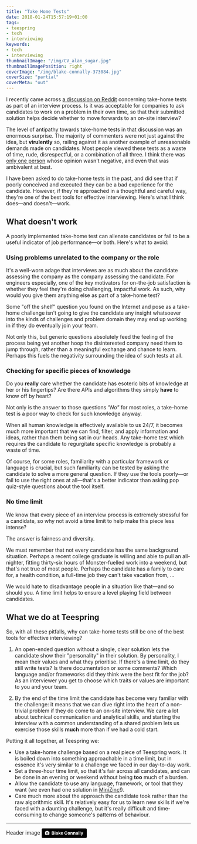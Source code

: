 ```yaml
---
title: "Take Home Tests"
date: 2018-01-24T15:57:19+01:00
tags:
- teespring
- tech
- interviewing
keywords:
- tech
- interviewing
thumbnailImage: "/img/CV_alan_sugar.jpg"
thumbnailImagePosition: right
coverImage: "/img/blake-connally-373084.jpg"
coverSize: "partial"
coverMeta: "out"
---
```


I recently came across [a discussion on Reddit](https://www.reddit.com/r/cscareerquestions/comments/7rdogv/dont_do_the_long_take_home_assignments_like/) concerning take-home tests as part of an interview process. Is it was acceptable for companies to ask candidates to work on a problem in their own time, so that their submitted solution helps decide whether to move forwards to an on-site interview?

The level of antipathy towards take-home tests in that discussion was an enormous surprise. The majority of commenters were not just against the idea, but **virulently** so, railing against it as another example of unreasonable demands made on candidates. Most people viewed these tests as a waste of time, rude, disrespectful, or a combination of all three. I think there was [only one person](https://www.reddit.com/r/cscareerquestions/comments/7rdogv/dont_do_the_long_take_home_assignments_like/dsw9cmk/) whose opinion wasn't negative, and even that was ambivalent at best.

I have been asked to do take-home tests in the past, and did see that if poorly conceived and executed they can be a bad experience for the candidate. However, if they're approached in a thoughtful and careful way, they're one of the best tools for effective interviewing. Here's what I think does—and doesn't—work.

<!--more-->

## What doesn't work
A poorly implemented take-home test can alienate candidates or fail to be a useful indicator of job performance—or both. Here's what to avoid:

### Using problems unrelated to the company or the role
It's a well-worn adage that interviews are as much about the candidate assessing the company as the company assessing the candidate. For engineers especially, one of the key motivators for on-the-job satisfaction is whether they feel they're doing challenging, impactful work. As such, why would you give them anything else as part of a take-home test?

Some "off the shelf" question you found on the Internet and pose as a take-home challenge isn't going to give the candidate any insight whatsoever into the kinds of challenges and problem domain they may end up working in if they do eventually join your team.

Not only this, but generic questions absolutely feed the feeling of the process being yet another hoop the disinterested company need them to jump through, rather than a meaningful exchange and chance to learn. Perhaps this fuels the negativity surrounding the idea of such tests at all.

### Checking for specific pieces of knowledge
Do you **really** care whether the candidate has esoteric bits of knowledge at her or his fingertips? Are there APIs and algorithms they simply **have** to know off by heart?

Not only is the answer to those questions _"No"_ for most roles, a take-home test is a poor way to check for such knowledge anyway.

When all human knowledge is effectively available to us 24/7, it becomes much more important that we can find, filter, and apply information and ideas, rather than them being sat in our heads. Any take-home test which requires the candidate to regurgitate specific knowledge is probably a waste of time.

Of course, for some roles, familiarity with a particular framework or language is crucial, but such familiarity can be tested by asking the candidate to solve a more general question. If they use the tools poorly—or fail to use the right ones at all—that's a better indicator than asking pop quiz-style questions about the tool itself.

### No time limit
We know that every piece of an interview process is extremely stressful for a candidate, so why not avoid a time limit to help make this piece less intense?

The answer is fairness and diversity.

We must remember that not every candidate has the same background situation. Perhaps a recent college graduate is willing and able to pull an all-nighter, fitting thirty-six hours of Monster-fuelled work into a weekend, but that's not true of most people. Perhaps the candidate has a family to care for, a health condition, a full-time job they can't take vacation from, …

We would hate to disadvantage people in a situation like that—and so should you. A time limit helps to ensure a level playing field between candidates.

## What we do at Teespring

So, with all these pitfalls, why can take-home tests still be one of the best tools for effective interviewing?

1. An open-ended question without a single, clear solution lets the candidate show their "personality" in their solution. By personality, I mean their values and what they prioritise. If there's a time limit, do they still write tests? Is there documentation or some comments? Which language and/or frameworks did they think were the best fit for the job? As an interviewer you get to choose which traits or values are important to you and your team.

1. By the end of the time limit the candidate has become very familiar with the challenge: it means that we can dive right into the heart of a non-trivial problem if they do come to an on-site interview.  We care a lot about technical communication and analytical skills, and starting the interview with a common understanding of a shared problem lets us exercise those skills **much** more than if we had a cold start.

Putting it all together, at Teespring we:

* Use a take-home challenge based on a real piece of Teespring work. It is boiled down into something approachable in a time limit, but in essence it's very similar to a challenge we faced in our day-to-day work.
* Set a three-hour time limit, so that it's fair across all candidates, and can be done in an evening or weekend without being **too** much of a burden.
* Allow the candidate to use any language, framework, or tool that they want (we even had one solution in [MiniZinc](http://www.minizinc.org/)!).
* Care much more about the approach the candidate took rather than the raw algorithmic skill. It's relatively easy for us to learn new skills if we're faced with a daunting challenge, but it's really difficult and time-consuming to change someone's patterns of behaviour.

--- 

Header image <a style="background-color:black;color:white;text-decoration:none;padding:4px 6px;font-family:-apple-system, BlinkMacSystemFont, &quot;San Francisco&quot;, &quot;Helvetica Neue&quot;, Helvetica, Ubuntu, Roboto, Noto, &quot;Segoe UI&quot;, Arial, sans-serif;font-size:12px;font-weight:bold;line-height:1.2;display:inline-block;border-radius:3px;" href="https://unsplash.com/@blakeconnally?utm_medium=referral&amp;utm_campaign=photographer-credit&amp;utm_content=creditBadge" target="_blank" rel="noopener noreferrer" title="Download free do whatever you want high-resolution photos from Blake Connally"><span style="display:inline-block;padding:2px 3px;"><svg xmlns="http://www.w3.org/2000/svg" style="height:12px;width:auto;position:relative;vertical-align:middle;top:-1px;fill:white;" viewBox="0 0 32 32"><title>unsplash-logo</title><path d="M20.8 18.1c0 2.7-2.2 4.8-4.8 4.8s-4.8-2.1-4.8-4.8c0-2.7 2.2-4.8 4.8-4.8 2.7.1 4.8 2.2 4.8 4.8zm11.2-7.4v14.9c0 2.3-1.9 4.3-4.3 4.3h-23.4c-2.4 0-4.3-1.9-4.3-4.3v-15c0-2.3 1.9-4.3 4.3-4.3h3.7l.8-2.3c.4-1.1 1.7-2 2.9-2h8.6c1.2 0 2.5.9 2.9 2l.8 2.4h3.7c2.4 0 4.3 1.9 4.3 4.3zm-8.6 7.5c0-4.1-3.3-7.5-7.5-7.5-4.1 0-7.5 3.4-7.5 7.5s3.3 7.5 7.5 7.5c4.2-.1 7.5-3.4 7.5-7.5z"></path></svg></span><span style="display:inline-block;padding:2px 3px;">Blake Connally</span></a>
